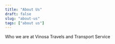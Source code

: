 ```yaml
---
title: "About Us"
draft: false
slug: "about-us"
tags: ["about us"]
---
```


Who we are at Vinosa Travels and Transport Service

